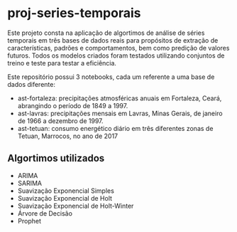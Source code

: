 # proj-series-temporais

Este projeto consta na aplicação de algortimos de análise de séries temporais em três bases de dados reais para propósitos de extração de características, padrões e comportamentos, bem como predição de valores futuros. Todos os modelos criados foram testados utilizando conjuntos de treino e teste para testar a eficiência. 

Este repositório possui 3 notebooks, cada um referente a uma base de dados diferente:

* ast-fortaleza: precipitações atmosféricas anuais em Fortaleza, Ceará, abrangindo o período de 1849 a 1997.
* ast-lavras: precipitações mensais em Lavras, Minas Gerais, de janeiro de 1966 a dezembro de 1997.
* ast-tetuan: consumo energético diário em três diferentes zonas de Tetuan, Marrocos, no ano de 2017

## Algortimos utilizados

- ARIMA
- SARIMA
- Suavização Exponencial Simples
- Suavização Exponencial de Holt
- Suavização Exponencial de Holt-Winter
- Árvore de Decisão
- Prophet 

